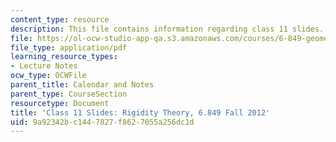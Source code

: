 ```yaml
---
content_type: resource
description: This file contains information regarding class 11 slides.
file: https://ol-ocw-studio-app-qa.s3.amazonaws.com/courses/6-849-geometric-folding-algorithms-linkages-origami-polyhedra-fall-2012/9a92342bc1447827f8627055a256dc1d_MIT6_849F12_slidesC11.pdf
file_type: application/pdf
learning_resource_types:
- Lecture Notes
ocw_type: OCWFile
parent_title: Calendar and Notes
parent_type: CourseSection
resourcetype: Document
title: 'Class 11 Slides: Rigidity Theory, 6.849 Fall 2012'
uid: 9a92342b-c144-7827-f862-7055a256dc1d
---
```

